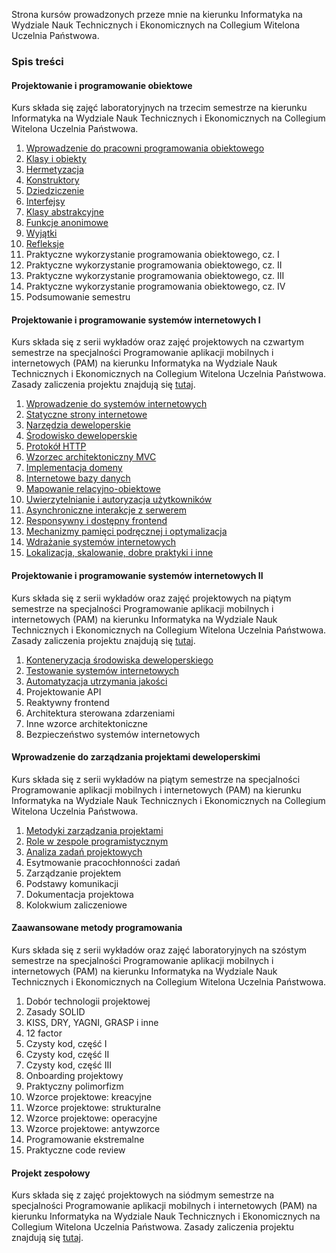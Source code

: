 Strona kursów prowadzonych przeze mnie na kierunku Informatyka na Wydziale Nauk Technicznych i Ekonomicznych na Collegium Witelona Uczelnia Państwowa.

### Spis treści
#### Projektowanie i programowanie obiektowe
Kurs składa się zajęć laboratoryjnych na trzecim semestrze na kierunku Informatyka na Wydziale Nauk Technicznych i Ekonomicznych na Collegium Witelona Uczelnia Państwowa.

1. [Wprowadzenie do pracowni programowania obiektowego](./laboratories/ppo/lab01.md)
1. [Klasy i obiekty](./laboratories/ppo/lab02.md)
1. [Hermetyzacja](./laboratories/ppo/lab03.md)
1. [Konstruktory](./laboratories/ppo/lab04.md)
1. [Dziedziczenie](./laboratories/ppo/lab05.md)
1. [Interfejsy](./laboratories/ppo/lab06.md)
1. [Klasy abstrakcyjne](./laboratories/ppo/lab07.md)
1. [Funkcje anonimowe](./laboratories/ppo/lab08.md)
1. [Wyjątki](./laboratories/ppo/lab09.md)
1. [Refleksje](./laboratories/ppo/lab10.md)
1. Praktyczne wykorzystanie programowania obiektowego, cz. I
1. Praktyczne wykorzystanie programowania obiektowego, cz. II
1. Praktyczne wykorzystanie programowania obiektowego, cz. III
1. Praktyczne wykorzystanie programowania obiektowego, cz. IV
1. Podsumowanie semestru

#### Projektowanie i programowanie systemów internetowych I
Kurs składa się z serii wykładów oraz zajęć projektowych na czwartym semestrze na specjalności Programowanie aplikacji mobilnych i internetowych (PAM) na kierunku Informatyka na Wydziale Nauk Technicznych i Ekonomicznych na Collegium Witelona Uczelnia Państwowa. Zasady zaliczenia projektu znajdują się [tutaj](./projects/ppsi1.md).

1. [Wprowadzenie do systemów internetowych](https://krzysztofrewak.github.io/cwup/lectures/ppsi1/w01/index.html)
1. [Statyczne strony internetowe](https://krzysztofrewak.github.io/cwup/lectures/ppsi1/w02/index.html)
1. [Narzędzia deweloperskie](https://krzysztofrewak.github.io/cwup/lectures/ppsi1/w03/index.html)
1. [Środowisko deweloperskie](https://krzysztofrewak.github.io/cwup/lectures/ppsi1/w04/index.html)
1. [Protokół HTTP](https://krzysztofrewak.github.io/cwup/lectures/ppsi1/w05/index.html)
1. [Wzorzec architektoniczny MVC](https://krzysztofrewak.github.io/cwup/lectures/ppsi1/w06/index.html)
1. [Implementacja domeny](https://krzysztofrewak.github.io/cwup/lectures/ppsi1/w07/index.html)
1. [Internetowe bazy danych](https://krzysztofrewak.github.io/cwup/lectures/ppsi1/w08/index.html)
1. [Mapowanie relacyjno-obiektowe](https://krzysztofrewak.github.io/cwup/lectures/ppsi1/w09/index.html)
1. [Uwierzytelnianie i autoryzacja użytkowników](https://krzysztofrewak.github.io/cwup/lectures/ppsi1/w10/index.html)
1. [Asynchroniczne interakcje z serwerem](https://krzysztofrewak.github.io/cwup/lectures/ppsi1/w11/index.html)
1. [Responsywny i dostępny frontend](https://krzysztofrewak.github.io/cwup/lectures/ppsi1/w12/index.html)
1. [Mechanizmy pamięci podręcznej i optymalizacja](https://krzysztofrewak.github.io/cwup/lectures/ppsi1/w13-15/index.html)
1. [Wdrażanie systemów internetowych](https://krzysztofrewak.github.io/cwup/lectures/ppsi1/w13-15/index.html)
1. [Lokalizacja, skalowanie, dobre praktyki i inne](https://krzysztofrewak.github.io/cwup/lectures/ppsi1/w13-15/index.html)

#### Projektowanie i programowanie systemów internetowych II
Kurs składa się z serii wykładów oraz zajęć projektowych na piątym semestrze na specjalności Programowanie aplikacji mobilnych i internetowych (PAM) na kierunku Informatyka na Wydziale Nauk Technicznych i Ekonomicznych na Collegium Witelona Uczelnia Państwowa. Zasady zaliczenia projektu znajdują się [tutaj](./projects/ppsi2.md).

1. [Konteneryzacja środowiska deweloperskiego](https://krzysztofrewak.github.io/cwup/lectures/ppsi2/w01/index.html)
1. [Testowanie systemów internetowych](https://krzysztofrewak.github.io/cwup/lectures/ppsi2/w02/index.html)
1. [Automatyzacja utrzymania jakości](https://krzysztofrewak.github.io/cwup/lectures/ppsi2/w03/index.html)
1. Projektowanie API
1. Reaktywny frontend
1. Architektura sterowana zdarzeniami
1. Inne wzorce architektoniczne
1. Bezpieczeństwo systemów internetowych

#### Wprowadzenie do zarządzania projektami deweloperskimi
Kurs składa się z serii wykładów na piątym semestrze na specjalności Programowanie aplikacji mobilnych i internetowych (PAM) na kierunku Informatyka na Wydziale Nauk Technicznych i Ekonomicznych na Collegium Witelona Uczelnia Państwowa.

1. [Metodyki zarządzania projektami](https://krzysztofrewak.github.io/cwup/lectures/wdzpd/w01/index.html)
1. [Role w zespole programistycznym](https://krzysztofrewak.github.io/cwup/lectures/wdzpd/w02/index.html)
1. [Analiza zadań projektowych](https://krzysztofrewak.github.io/cwup/lectures/wdzpd/w03/index.html)
1. Esytmowanie pracochłonności zadań
1. Zarządzanie projektem
1. Podstawy komunikacji
1. Dokumentacja projektowa
1. Kolokwium zaliczeniowe

#### Zaawansowane metody programowania
Kurs składa się z serii wykładów oraz zajęć laboratoryjnych na szóstym semestrze na specjalności Programowanie aplikacji mobilnych i internetowych (PAM) na kierunku Informatyka na Wydziale Nauk Technicznych i Ekonomicznych na Collegium Witelona Uczelnia Państwowa.

1. Dobór technologii projektowej
1. Zasady SOLID
1. KISS, DRY, YAGNI, GRASP i inne
1. 12 factor
1. Czysty kod, część I
1. Czysty kod, część II
1. Czysty kod, część III
1. Onboarding projektowy
1. Praktyczny polimorfizm
1. Wzorce projektowe: kreacyjne
1. Wzorce projektowe: strukturalne
1. Wzorce projektowe: operacyjne
1. Wzorce projektowe: antywzorce
1. Programowanie ekstremalne
1. Praktyczne code review


#### Projekt zespołowy
Kurs składa się z zajęć projektowych na siódmym semestrze na specjalności Programowanie aplikacji mobilnych i internetowych (PAM) na kierunku Informatyka na Wydziale Nauk Technicznych i Ekonomicznych na Collegium Witelona Uczelnia Państwowa.  Zasady zaliczenia projektu znajdują się [tutaj](./projects/pz.md).

